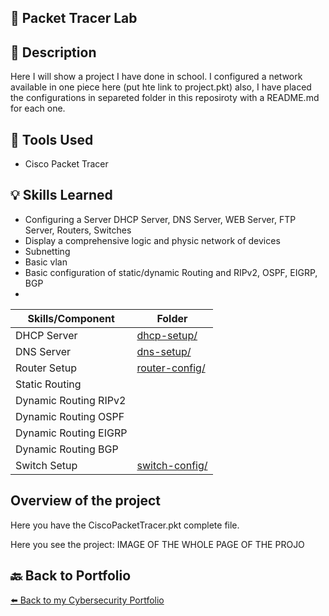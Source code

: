## 🎯 Packet Tracer Lab


## 📝 Description

Here I will show a project I have done in school. I configured a network available in one piece here (put hte link to project.pkt) also, I have placed the configurations in separeted folder in this reposiroty with a README.md for each one.

## 🔧 Tools Used

- Cisco Packet Tracer

## 💡 Skills Learned

- Configuring a Server DHCP Server, DNS Server, WEB Server, FTP Server, Routers, Switches
- Display a comprehensive logic and physic network of devices
- Subnetting
- Basic vlan
- Basic configuration of static/dynamic Routing and RIPv2, OSPF, EIGRP, BGP
- 

| Skills/Component        |         Folder           |
|-------------------------|-----------------------------|
| DHCP Server             | [dhcp-setup/](dhcp-setup/) |
| DNS Server              | [dns-setup/](dns-setup/) |
| Router Setup            | [router-config/](router-config/) |
| Static Routing          |  |
| Dynamic Routing RIPv2   |  |
| Dynamic Routing OSPF    |  |
| Dynamic Routing EIGRP   |  |
| Dynamic Routing BGP     |  |
| Switch Setup            | [switch-config/](switch-config/) |



## Overview of the project

Here you have the CiscoPacketTracer.pkt complete file.


Here you see the project:
IMAGE OF THE WHOLE PAGE OF THE PROJO



## 🔙 Back to Portfolio
[⬅️ Back to my Cybersecurity Portfolio](https://github.com/RobinBoucherSec/RobinBoucherSec)
